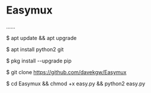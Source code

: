 # Easymux
......

$ apt update && apt upgrade 

$ apt install python2 git 

$ pkg install --upgrade pip

$ git clone https://github.com/davekgw/Easymux

$ cd Easymux && chmod +x easy.py && python2 easy.py
